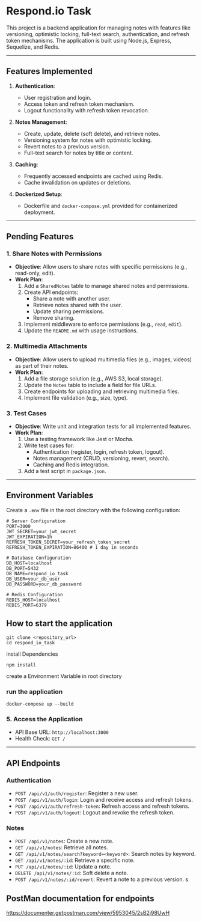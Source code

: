 # Respond.io Task

This project is a backend application for managing notes with features like versioning, optimistic locking, full-text search, authentication, and refresh token mechanisms. The application is built using Node.js, Express, Sequelize, and Redis.

---

## Features Implemented
1. **Authentication**:
   - User registration and login.
   - Access token and refresh token mechanism.
   - Logout functionality with refresh token revocation.

2. **Notes Management**:
   - Create, update, delete (soft delete), and retrieve notes.
   - Versioning system for notes with optimistic locking.
   - Revert notes to a previous version.
   - Full-text search for notes by title or content.

3. **Caching**:
   - Frequently accessed endpoints are cached using Redis.
   - Cache invalidation on updates or deletions.

4. **Dockerized Setup**:
   - Dockerfile and `docker-compose.yml` provided for containerized deployment.

---

## Pending Features
### 1. **Share Notes with Permissions**
   - **Objective**: Allow users to share notes with specific permissions (e.g., read-only, edit).
   - **Work Plan**:
     1. Add a `SharedNotes` table to manage shared notes and permissions.
     2. Create API endpoints:
        - Share a note with another user.
        - Retrieve notes shared with the user.
        - Update sharing permissions.
        - Remove sharing.
     3. Implement middleware to enforce permissions (e.g., `read`, `edit`).
     4. Update the `README.md` with usage instructions.

### 2. **Multimedia Attachments**
   - **Objective**: Allow users to upload multimedia files (e.g., images, videos) as part of their notes.
   - **Work Plan**:
     1. Add a file storage solution (e.g., AWS S3, local storage).
     2. Update the `Notes` table to include a field for file URLs.
     3. Create endpoints for uploading and retrieving multimedia files.
     4. Implement file validation (e.g., size, type).


### 3. **Test Cases**
   - **Objective**: Write unit and integration tests for all implemented features.
   - **Work Plan**:
     1. Use a testing framework like Jest or Mocha.
     2. Write test cases for:
        - Authentication (register, login, refresh token, logout).
        - Notes management (CRUD, versioning, revert, search).
        - Caching and Redis integration.
     3. Add a test script in `package.json`.

---

## Environment Variables
Create a `.env` file in the root directory with the following configuration:

```env
# Server Configuration
PORT=3000
JWT_SECRET=your_jwt_secret
JWT_EXPIRATION=1h
REFRESH_TOKEN_SECRET=your_refresh_token_secret
REFRESH_TOKEN_EXPIRATION=86400 # 1 day in seconds

# Database Configuration
DB_HOST=localhost
DB_PORT=5432
DB_NAME=respond_io_task
DB_USER=your_db_user
DB_PASSWORD=your_db_password

# Redis Configuration
REDIS_HOST=localhost
REDIS_PORT=6379
```
## How to start the application
```
git clone <repository_url>
cd respond_io_task
```
install Dependencies 
```
npm install
```
create a Environment Variable in root directory

### run the application
```
docker-compose up --build
```
### 5. **Access the Application**
- API Base URL: `http://localhost:3000`
- Health Check: `GET /`

---

## API Endpoints

### **Authentication**
- `POST /api/v1/auth/register`: Register a new user.
- `POST /api/v1/auth/login`: Login and receive access and refresh tokens.
- `POST /api/v1/auth/refresh-token`: Refresh access and refresh tokens.
- `POST /api/v1/auth/logout`: Logout and revoke the refresh token.

### **Notes**
- `POST /api/v1/notes`: Create a new note.
- `GET /api/v1/notes`: Retrieve all notes.
- `GET /api/v1/notes/search?keyword=<keyword>`: Search notes by keyword.
- `GET /api/v1/notes/:id`: Retrieve a specific note.
- `PUT /api/v1/notes/:id`: Update a note.
- `DELETE /api/v1/notes/:id`: Soft delete a note.
- `POST /api/v1/notes/:id/revert`: Revert a note to a previous version.
s
## PostMan documentation for endpoints
<https://documenter.getpostman.com/view/5953045/2sB2j98UwH>